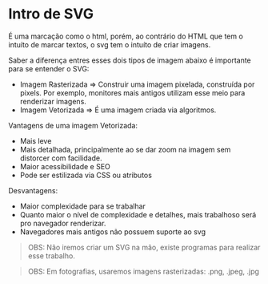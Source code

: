 # Intro de SVG

É uma marcação como o html, porém, ao contrário do HTML que tem o intuíto de marcar textos, o svg tem o intuíto de criar imagens.

Saber a diferença entres esses dois tipos de imagem abaixo é importante para se entender o SVG:

- Imagem Rasterizada => Construir uma imagem pixelada, construída por pixels. Por exemplo, monitores mais antigos utilizam esse meio para renderizar imagens.
- Imagem Vetorizada => É uma imagem criada via algoritmos.

Vantagens de uma imagem Vetorizada:

- Mais leve
- Mais detalhada, principalmente ao se dar zoom na imagem sem distorcer com facilidade.
- Maior acessibilidade e SEO
- Pode ser estilizada via CSS ou atributos

Desvantagens:

- Maior complexidade para se trabalhar
- Quanto maior o nível de complexidade e detalhes, mais trabalhoso será pro navegador renderizar.
- Navegadores mais antigos não possuem suporte ao svg

> OBS: Não iremos criar um SVG na mão, existe programas para realizar esse trabalho.

> OBS: Em fotografias, usaremos imagens rasterizadas: .png, .jpeg, .jpg
